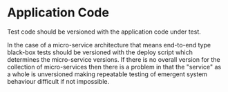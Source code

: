# Application Code

Test code should be versioned with the application code under test.

In the case of a micro-service architecture that means end-to-end type black-box tests should be versioned with the deploy script which determines the micro-service versions. If there is no overall version for the collection of micro-services then there is a problem in that the "service" as a whole is unversioned making repeatable testing of emergent system behaviour difficult if not impossible.   